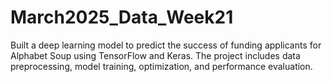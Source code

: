 # March2025_Data_Week21
Built a deep learning model to predict the success of funding applicants for Alphabet Soup using TensorFlow and Keras. The project includes data preprocessing, model training, optimization, and performance evaluation.
